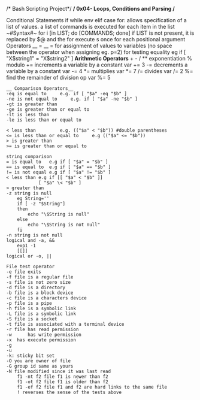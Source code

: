 /* Bash Scripting Project*/
**/ 0x04- Loops, Conditions and Parsing /**


Conditional Statements
	if 
	while
	env
	elif
	case
	for:
		allows specification of a list of values. a list of commands is
		executed for each item in the list
		~#Syntax#~
		for i [in LIST; do [COMMANDS; done]
		if LIST is not present, it is replaced by $@ and the for execute		s once for each positional argument
Operators
	__ = __
	=
	  for assignment of values to variables (no space between the operator
	when assigning eg. p=2)
	  for testing equality
	eg if [ "X$string1" = "X$string2" ]
	__Arithmetic Operators__
	+
	-
	/
	** exponentiation
	% modulo
	+= increments a variable by a constant  var += 3
	-= decrements a variable by a constant  var -= 4
	*= multiplies 				var *= 7
	/= divides				var /= 2
	%= find the remainder of division op	var %= 5
	
	__ Comparison Operators__
	-eq is equal to 	e.g. if [ "$a" -eq "$b" ]
	-ne is not equal to 	e.g. if [ "$a" -ne "$b" ]
	-gt is greater than
	-ge is greater than or equal to
	-lt is less than
	-le is less than or equal to

	< less than			e.g. (("$a" < "$b")) #double parentheses
	<= is less than or equal to 	e.g (("$a" <= "$b"))
	> is greater than
	>= is greater than or equal to
	
	string comparison
	= is equal to 	e.g if [ "$a" = "$b" ]
	== is equal to	e.g if [ "$a" == "$b" ]
	!= is not equal e.g if [ "$a" != "$b" ]
	< less than	e.g if [[ "$a" < "$b" ]]
				[ "$a" \< "$b" ]
	> greater than
	-z string is null
		eg String=''
		if [ -z "$String"]
		then
			echo "\$String is null"
		else
			echo "\$String is not null"
		fi
	-n string is not null
	logical and -a, &&
		exp1 -1
		[[]]
	logical or -o, ||

	File test operator
	-e file exits
	-f file is a regular file
	-s file is not zero size
	-d file is a directory
	-b file is a block device
	-c file is a characters device
	-p file is a pipe
	-h file is a symbolic link
	-L file is a symbolic link
	-S file is a socket
	-t file is associated with a terminal device
	-r file has read permission
	-w      has write permission
	-x	has execute permission
	-g
	-u
	-k: sticky bit set
	-O you are owner of file
	-G group id same as yours
	-N file modified since it was last read
		f1 -nt f2 file f1 is newer than f2
		f1 -ot f2 file f1 is older than f2
		f1 -ef f2 file f1 and f2 are hard links to the same file
		! reverses the sense of the tests above  
